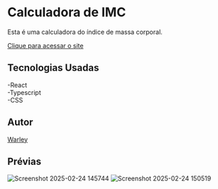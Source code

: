 # Calculadora de IMC

Esta é uma calculadora do índice de massa corporal.

<a href="https://calc-bmi.vercel.app/">Clique para acessar o site</a> 

## Tecnologias Usadas

-React  
-Typescript  
-CSS

## Autor
<a href="">Warley</a>

## Prévias
![Screenshot 2025-02-24 145744](https://github.com/user-attachments/assets/2ded5de6-00c0-4b3a-b601-74b8a63f711d)
![Screenshot 2025-02-24 150519](https://github.com/user-attachments/assets/fadbe1aa-1b0d-4f87-8b69-b3b2832ce9ab)
